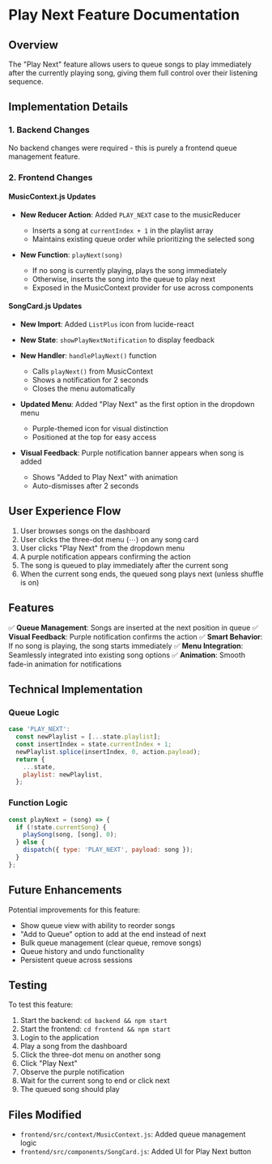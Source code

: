 # Play Next Feature Documentation

## Overview
The "Play Next" feature allows users to queue songs to play immediately after the currently playing song, giving them full control over their listening sequence.

## Implementation Details

### 1. Backend Changes
No backend changes were required - this is purely a frontend queue management feature.

### 2. Frontend Changes

#### MusicContext.js Updates
- **New Reducer Action**: Added `PLAY_NEXT` case to the musicReducer
  - Inserts a song at `currentIndex + 1` in the playlist array
  - Maintains existing queue order while prioritizing the selected song

- **New Function**: `playNext(song)`
  - If no song is currently playing, plays the song immediately
  - Otherwise, inserts the song into the queue to play next
  - Exposed in the MusicContext provider for use across components

#### SongCard.js Updates
- **New Import**: Added `ListPlus` icon from lucide-react
- **New State**: `showPlayNextNotification` to display feedback
- **New Handler**: `handlePlayNext()` function
  - Calls `playNext()` from MusicContext
  - Shows a notification for 2 seconds
  - Closes the menu automatically

- **Updated Menu**: Added "Play Next" as the first option in the dropdown menu
  - Purple-themed icon for visual distinction
  - Positioned at the top for easy access

- **Visual Feedback**: Purple notification banner appears when song is added
  - Shows "Added to Play Next" with animation
  - Auto-dismisses after 2 seconds

## User Experience Flow

1. User browses songs on the dashboard
2. User clicks the three-dot menu (⋯) on any song card
3. User clicks "Play Next" from the dropdown menu
4. A purple notification appears confirming the action
5. The song is queued to play immediately after the current song
6. When the current song ends, the queued song plays next (unless shuffle is on)

## Features

✅ **Queue Management**: Songs are inserted at the next position in queue
✅ **Visual Feedback**: Purple notification confirms the action
✅ **Smart Behavior**: If no song is playing, the song starts immediately
✅ **Menu Integration**: Seamlessly integrated into existing song options
✅ **Animation**: Smooth fade-in animation for notifications

## Technical Implementation

### Queue Logic
```javascript
case 'PLAY_NEXT':
  const newPlaylist = [...state.playlist];
  const insertIndex = state.currentIndex + 1;
  newPlaylist.splice(insertIndex, 0, action.payload);
  return {
    ...state,
    playlist: newPlaylist,
  };
```

### Function Logic
```javascript
const playNext = (song) => {
  if (!state.currentSong) {
    playSong(song, [song], 0);
  } else {
    dispatch({ type: 'PLAY_NEXT', payload: song });
  }
};
```

## Future Enhancements

Potential improvements for this feature:
- Show queue view with ability to reorder songs
- "Add to Queue" option to add at the end instead of next
- Bulk queue management (clear queue, remove songs)
- Queue history and undo functionality
- Persistent queue across sessions

## Testing

To test this feature:
1. Start the backend: `cd backend && npm start`
2. Start the frontend: `cd frontend && npm start`
3. Login to the application
4. Play a song from the dashboard
5. Click the three-dot menu on another song
6. Click "Play Next"
7. Observe the purple notification
8. Wait for the current song to end or click next
9. The queued song should play

## Files Modified

- `frontend/src/context/MusicContext.js`: Added queue management logic
- `frontend/src/components/SongCard.js`: Added UI for Play Next button
